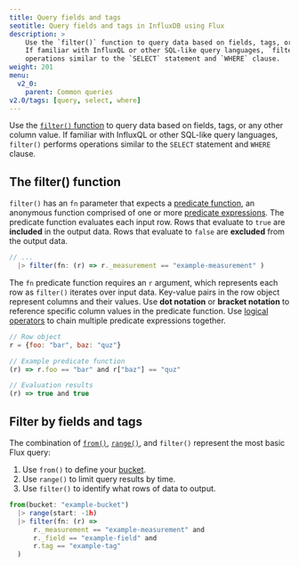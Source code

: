 ```yaml
---
title: Query fields and tags
seotitle: Query fields and tags in InfluxDB using Flux
description: >
    Use the `filter()` function to query data based on fields, tags, or any other column value.
    If familiar with InfluxQL or other SQL-like query languages, `filter()` performs
    operations similar to the `SELECT` statement and `WHERE` clause.
weight: 201
menu:
  v2_0:
    parent: Common queries
v2.0/tags: [query, select, where]
---
```


Use the [`filter()` function](/v2.0/reference/flux/stdlib/built-in/transformations/filter/)
to query data based on fields, tags, or any other column value.
If familiar with InfluxQL or other SQL-like query languages, `filter()` performs
operations similar to the `SELECT` statement and `WHERE` clause.

## The filter() function
`filter()` has an `fn` parameter that expects a [predicate function](/v2.0/reference/glossary/#predicate-function),
an anonymous function comprised of one or more [predicate expressions](/v2.0/reference/glossary/#predicate-expression).
The predicate function evaluates each input row.
Rows that evaluate to `true` are **included** in the output data.
Rows that evaluate to `false` are **excluded** from the output data.

```js
// ...
  |> filter(fn: (r) => r._measurement == "example-measurement" )
```

The `fn` predicate function requires an `r` argument, which represents each row
as `filter()` iterates over input data.
Key-value pairs in the row object represent columns and their values.
Use **dot notation** or **bracket notation** to reference specific column values in the predicate function.
Use [logical operators](/v2.0/reference/flux/language/operators/#logical-operators)
to chain multiple predicate expressions together.

```js
// Row object
r = {foo: "bar", baz: "quz"}

// Example predicate function
(r) => r.foo == "bar" and r["baz"] == "quz"

// Evaluation results
(r) => true and true
```

## Filter by fields and tags
The combination of [`from()`](/v2.0/reference/flux/stdlib/built-in/inputs/from),
[`range()`](/v2.0/reference/flux/stdlib/built-in/transformations/range),
and `filter()` represent the most basic Flux query:

1. Use `from()` to define your [bucket](/v2.0/reference/glossary/#bucket).
2. Use `range()` to limit query results by time.
3. Use `filter()` to identify what rows of data to output.

```js
from(bucket: "example-bucket")
  |> range(start: -1h)
  |> filter(fn: (r) =>
      r._measurement == "example-measurement" and
      r._field == "example-field" and
      r.tag == "example-tag"
  )
```
